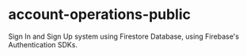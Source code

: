 # account-operations-public
Sign In and Sign Up system using Firestore Database, using Firebase's Authentication SDKs.
